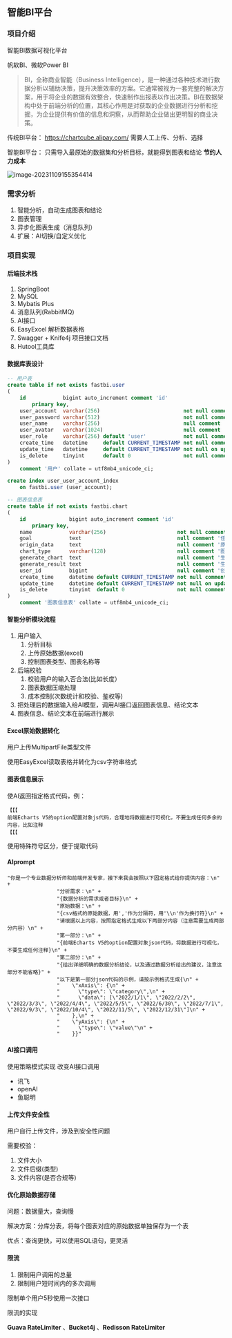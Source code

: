 ## 智能BI平台



### 项目介绍

智能BI数据可视化平台

帆软BI、微软Power BI

> BI，全称商业智能（Business Intelligence），是一种通过各种技术进行数据分析以辅助决策，提升决策效率的方案。它通常被视为一套完整的解决方案，用于将企业的数据有效整合，快速制作出报表以作出决策。BI在数据架构中处于前端分析的位置，其核心作用是对获取的企业数据进行分析和挖掘，为企业提供有价值的信息和洞察，从而帮助企业做出更明智的商业决策。



传统BI平台：
https://chartcube.alipay.com/
需要人工上传、分析、选择 

智能BI平台：
只需导入最原始的数据集和分析目标，就能得到图表和结论
**节约人力成本**



![image-20231109155354414](https://cora-typora-test-2023.oss-cn-shanghai.aliyuncs.com/pics/image-20231109155354414.png)





### 需求分析

1. 智能分析，自动生成图表和结论
2. 图表管理
3. 异步化图表生成（消息队列）
4. 扩展：AI切换/自定义优化





### 项目实现

#### 后端技术栈

1. SpringBoot
2. MySQL
3. Mybatis Plus
4. 消息队列(RabbitMQ)
5. AI接口
6. EasyExcel 解析数据表格
7. Swagger + Knife4j 项目接口文档
8. Hutool工具库




#### 数据库表设计

```SQL
-- 用户表
create table if not exists fastbi.user
(
    id            bigint auto_increment comment 'id'
        primary key,
    user_account  varchar(256)                           not null comment '账号',
    user_password varchar(512)                           not null comment '密码',
    user_name     varchar(256)                           null comment '用户昵称',
    user_avatar   varchar(1024)                          null comment '用户头像',
    user_role     varchar(256) default 'user'            not null comment '用户角色：user/admin',
    create_time   datetime     default CURRENT_TIMESTAMP not null comment '创建时间',
    update_time   datetime     default CURRENT_TIMESTAMP not null on update CURRENT_TIMESTAMP comment '更新时间',
    is_delete     tinyint      default 0                 not null comment '是否删除'
)
    comment '用户' collate = utf8mb4_unicode_ci;

create index user_user_account_index
    on fastbi.user (user_account);


```



``` SQL
-- 图表信息表
create table if not exists fastbi.chart
(
    id              bigint auto_increment comment 'id'
        primary key,
    name            varchar(256)                       not null comment '图表名称',
    goal            text                               null comment '任务分析目标',
    origin_data     text                               null comment '原始输入数据',
    chart_type      varchar(128)                       null comment '图表类型',
    generate_chart  text                               null comment '生成的图表数据',
    generate_result text                               null comment '生成的分析结论',
    user_id         bigint                             null comment '创建者id',
    create_time     datetime default CURRENT_TIMESTAMP not null comment '创建时间',
    update_time     datetime default CURRENT_TIMESTAMP not null on update CURRENT_TIMESTAMP comment '更新时间',
    is_delete       tinyint  default 0                 not null comment '是否删除'
)
    comment '图表信息表' collate = utf8mb4_unicode_ci;
```



#### 智能分析模块流程

1. 用户输入
   1. 分析目标
   2. 上传原始数据(excel)
   3. 控制图表类型、图表名称等
2. 后端校验
   1. 校验用户的输入否合法(比如长度）
   2. 图表数据压缩处理
   3. 成本控制(次数统计和校验、鉴权等)
3. 把处理后的数据输入给AI模型，调用AI接口返回图表信息、结论文本
4. 图表信息、结论文本在前端进行展示





#### **Excel**原始数据转化

用户上传MultipartFile类型文件

使用EasyExcel读取表格并转化为csv字符串格式



#### 图表信息展示

使AI返回指定格式代码，例：

```
【【【
前端Echarts V5的option配置对象js代码，合理地将数据进行可视化，不要生成任何多余的内容，比如注释
【【【
```

使用特殊符号区分，便于提取代码



#### AIprompt



```
"你是一个专业数据分析师和前端开发专家，接下来我会按照以下固定格式给你提供内容：\n" +
                "分析需求：\n" +
                "{数据分析的需求或者目标}\n" +
                "原始数据：\n" +
                "{csv格式的原始数据，用','作为分隔符，用'\\n'作为换行符}\n" +
                "请根据以上内容，按照指定格式生成以下两部分内容（注意需要生成两部分内容）\n" +
                "第一部分：\n" +
                "{前端Echarts V5的option配置对象json代码，将数据进行可视化，不要生成任何注释}\n" +
                "第二部分：\n" +
                "{给出详细明确的数据分析结论，以及通过数据分析给出的建议，注意这部分不能省略}" +
                "以下是第一部分json代码的示例，请按示例格式生成{\n" +
                "    \"xAxis\": {\n" +
                "      \"type\": \"category\",\n" +
                "      \"data\": [\"2022/1/1\", \"2022/2/2\", \"2022/3/3\", \"2022/4/4\", \"2022/5/5\", \"2022/6/30\", \"2022/7/1\", \"2022/9/3\", \"2022/10/4\", \"2022/11/5\", \"2022/12/31\"]\n" +
                "    },\n" +
                "    \"yAxis\": {\n" +
                "      \"type\": \"value\"\n" +
                "    }}"
```





#### AI接口调用

使用策略模式实现 改变AI接口调用

- 讯飞
- openAI
- 鱼聪明



#### 上传文件安全性

用户自行上传文件，涉及到安全性问题

需要校验：

1. 文件大小
2. 文件后缀(类型)
3. 文件内容(是否合规等)  



#### 优化原始数据存储

问题：数据量大，查询慢

解决方案：分库分表，将每个图表对应的原始数据单独保存为一个表

优点：查询更快，可以使用SQL语句，更灵活



#### 限流

1. 限制用户调用的总量
2. 限制用户短时间内的多次调用

限制单个用户5秒使用一次接口

限流的实现

**Guava RateLimiter** 、**Bucket4j** 、**Redisson RateLimiter**

































